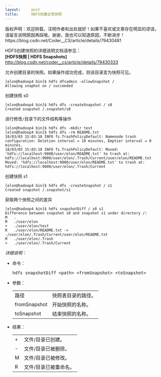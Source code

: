 ```yaml
---
layout:     post
title:      HDFS创建全局快照
---
```

<div id="article_content" class="article_content clearfix csdn-tracking-statistics" data-pid="blog" data-mod="popu_307" data-dsm="post">
								<div class="article-copyright">
					版权声明：欢迎转载，注明作者和出处就好！如果不喜欢或文章存在明显的谬误，请留言说明原因再踩哦，谢谢，我也可以知道原因，不断进步！					https://blog.csdn.net/Coder__CS/article/details/79430481				</div>
								            <div id="content_views" class="markdown_views prism-tomorrow-night">
							<!-- flowchart 箭头图标 勿删 -->
							<svg xmlns="http://www.w3.org/2000/svg" style="display: none;"><path stroke-linecap="round" d="M5,0 0,2.5 5,5z" id="raphael-marker-block" style="-webkit-tap-highlight-color: rgba(0, 0, 0, 0);"></path></svg>
							<p>HDFS创建快照的详细说明文档请参见： <br>
 <strong>[HDFS快照 | HDFS Snapshots]</strong> <a href="http://blog.csdn.net/coder__cs/article/details/79430333" rel="nofollow">http://blog.csdn.net/coder__cs/article/details/79430333</a></p>

<p>允许创建目录的快照。如果操作成功完成，则该目录变为快照可见。</p>

<pre><code>[elon@hadoop4 bin]$ hdfs dfsadmin -allowSnapshot /
Allowing snaphot on / succeeded
</code></pre>

<p>创建快照 s0</p>

<pre><code>[elon@hadoop4 bin]$ hdfs dfs -createSnapshot / s0
Created snapshot /.snapshot/s0
</code></pre>

<p>进行修改<code>/</code>目录下的文件结构等操作</p>

<pre><code>[elon@hadoop4 bin]$ hdfs dfs -mkdir test
[elon@hadoop4 bin]$ hdfs dfs -rm README.txt
18/03/03 15:03:18 INFO fs.TrashPolicyDefault: Namenode trash configuration: Deletion interval = 10 minutes, Emptier interval = 0 minutes.
18/03/03 15:03:18 INFO fs.TrashPolicyDefault: Moved: 'hdfs://localhost:9000/user/elon/README.txt' to trash at: hdfs://localhost:9000/user/elon/.Trash/Current/user/elon/README.txt
Moved: 'hdfs://localhost:9000/user/elon/README.txt' to trash at: hdfs://localhost:9000/user/elon/.Trash/Current
</code></pre>

<p>创建快照 s1</p>

<pre><code>[elon@hadoop4 bin]$ hdfs dfs -createSnapshot / s1
Created snapshot /.snapshot/s1
</code></pre>

<p>获取两个快照之间的差异</p>

<pre><code>[elon@hadoop4 bin]$ hdfs snapshotDiff / s0 s1
Difference between snapshot s0 and snapshot s1 under directory /:
M   .
M   ./user/elon
+   ./user/elon/test
R   ./user/elon/README.txt -&gt; ./user/elon/.Trash/Current/user/elon/README.txt
M   ./user/elon/.Trash
+   ./user/elon/.Trash/Current
</code></pre>

<p><em>详细说明：</em></p>

<ul>

<li><font><font>命令：

</font></font><div class="source">
<pre><font><font>hdfs snapshotDiff &lt;path&gt; &lt;fromSnapshot&gt; &lt;toSnapshot&gt;</font></font></pre></div></li>

<li><font><font>参数：
</font></font><table border="0" class="bodyTable">

<tbody><tr class="a">
<td><font><font>路径</font></font></td>
<td><font><font>快照表目录的路径。</font></font></td></tr>

<tr class="b">
<td><font><font>fromSnapshot</font></font></td>
<td><font><font>开始快照的名称。</font></font></td></tr>

<tr class="a">
<td><font><font>toSnapshot</font></font></td>
<td><font><font>结束快照的名称。</font></font></td></tr>
    </tbody></table></li>

<li><font><font>结果：

</font></font><table border="0" class="bodyTable">

<tbody><tr class="a">
<td><font><font>+</font></font></td>
<td><font><font>文件/目录已创建。</font></font></td></tr>

<tr class="b">
<td><font><font> - </font></font></td>
<td><font><font>文件/目录已被删除。</font></font></td></tr>

<tr class="a">
<td><font><font>M</font></font></td>
<td><font><font>文件/目录已被修改。</font></font></td></tr>

<tr class="b">
<td><font><font>R</font></font></td>
<td><font><font>文件/目录已被重命名。</font></font></td></tr>
      </tbody></table>
    </li>
  </ul>            </div>
						<link href="https://csdnimg.cn/release/phoenix/mdeditor/markdown_views-9e5741c4b9.css" rel="stylesheet">
                </div>